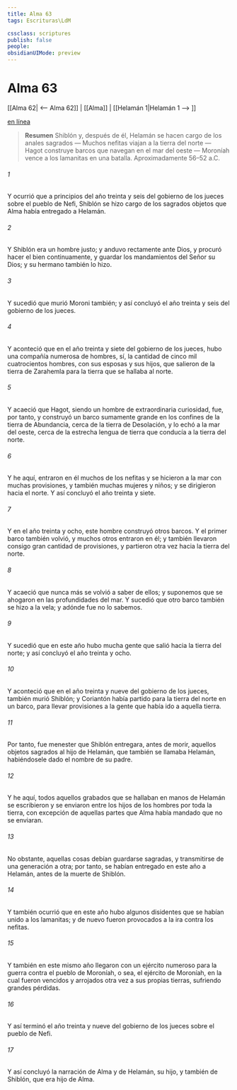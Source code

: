 ```yaml
---
title: Alma 63
tags: Escrituras\LdM

cssclass: scriptures
publish: false
people:
obsidianUIMode: preview
---
```


# Alma 63
[[Alma 62| <-- Alma 62]] | [[Alma]] | [[Helamán 1|Helamán 1 --> ]]

[en línea](https://churchofjesuschrist.org/study/scriptures/bofm/alma/63?lang=spa)

> __Resumen__
Shiblón y, después de él, Helamán se hacen cargo de los anales sagrados — Muchos nefitas viajan a la tierra del norte — Hagot construye barcos que navegan en el mar del oeste — Moroníah vence a los lamanitas en una batalla. Aproximadamente 56–52 a.C.

###### 1 
Y ocurrió que a principios del año treinta y seis del gobierno de los jueces sobre el pueblo de Nefi, Shiblón se hizo cargo de los sagrados objetos que Alma había entregado a Helamán.

###### 2 
Y Shiblón era un hombre justo; y anduvo rectamente ante Dios, y procuró hacer el bien continuamente, y guardar los mandamientos del Señor su Dios; y su hermano también lo hizo.

###### 3 
Y sucedió que murió Moroni también; y así concluyó el año treinta y seis del gobierno de los jueces.

###### 4 
Y aconteció que en el año treinta y siete del gobierno de los jueces, hubo una compañía numerosa de hombres, sí, la cantidad de cinco mil cuatrocientos hombres, con sus esposas y sus hijos, que salieron de la tierra de Zarahemla para la tierra que se hallaba al norte.

###### 5 
Y acaeció que Hagot, siendo un hombre de extraordinaria curiosidad, fue, por tanto, y construyó un barco sumamente grande en los confines de la tierra de Abundancia, cerca de la tierra de Desolación, y lo echó a la mar del oeste, cerca de la estrecha lengua de tierra que conducía a la tierra del norte.

###### 6 
Y he aquí, entraron en él muchos de los nefitas y se hicieron a la mar con muchas provisiones, y también muchas mujeres y niños; y se dirigieron hacia el norte. Y así concluyó el año treinta y siete.

###### 7 
Y en el año treinta y ocho, este hombre construyó otros barcos. Y el primer barco también volvió, y muchos otros entraron en él; y también llevaron consigo gran cantidad de provisiones, y partieron otra vez hacia la tierra del norte.

###### 8 
Y acaeció que nunca más se volvió a saber de ellos; y suponemos que se ahogaron en las profundidades del mar. Y sucedió que otro barco también se hizo a la vela; y adónde fue no lo sabemos.

###### 9 
Y sucedió que en este año hubo mucha gente que salió hacia la tierra del norte; y así concluyó el año treinta y ocho.

###### 10 
Y aconteció que en el año treinta y nueve del gobierno de los jueces, también murió Shiblón; y Coriantón había partido para la tierra del norte en un barco, para llevar provisiones a la gente que había ido a aquella tierra.

###### 11 
Por tanto, fue menester que Shiblón entregara, antes de morir, aquellos objetos sagrados al hijo de Helamán, que también se llamaba Helamán, habiéndosele dado el nombre de su padre.

###### 12 
Y he aquí, todos aquellos grabados que se hallaban en manos de Helamán se escribieron y se enviaron entre los hijos de los hombres por toda la tierra, con excepción de aquellas partes que Alma había mandado que no se enviaran.

###### 13 
No obstante, aquellas cosas debían guardarse sagradas, y transmitirse de una generación a otra; por tanto, se habían entregado en este año a Helamán, antes de la muerte de Shiblón.

###### 14 
Y también ocurrió que en este año hubo algunos disidentes que se habían unido a los lamanitas; y de nuevo fueron provocados a la ira contra los nefitas.

###### 15 
Y también en este mismo año llegaron con un ejército numeroso para la guerra contra el pueblo de Moroníah, o sea, el ejército de Moroníah, en la cual fueron vencidos y arrojados otra vez a sus propias tierras, sufriendo grandes pérdidas.

###### 16 
Y así terminó el año treinta y nueve del gobierno de los jueces sobre el pueblo de Nefi.

###### 17 
Y así concluyó la narración de Alma y de Helamán, su hijo, y también de Shiblón, que era hijo de Alma.

